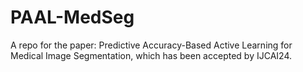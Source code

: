 # PAAL-MedSeg

A repo for the paper: Predictive Accuracy-Based Active Learning for Medical Image Segmentation, which has been accepted by IJCAI24.
